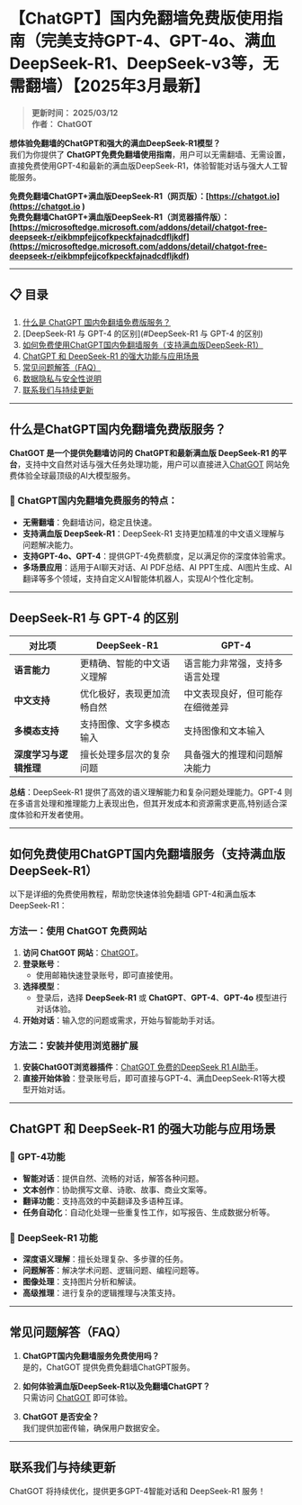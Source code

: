 # 【ChatGPT】国内免翻墙免费版使用指南（完美支持GPT-4、GPT-4o、满血DeepSeek-R1、DeepSeek-v3等，无需翻墙）【2025年3月最新】

> **更新时间： 2025/03/12**  
> **作者： ChatGOT**

**想体验免翻墙的ChatGPT和强大的满血DeepSeek-R1模型？**  
我们为你提供了 **ChatGPT免费免翻墙使用指南**，用户可以无需翻墙、无需设置，直接免费使用GPT-4和最新的满血版DeepSeek-R1，体验智能对话与强大人工智能服务。

**免费免翻墙ChatGPT+满血版DeepSeek-R1（网页版）：[https://chatgot.io](https://chatgot.io )**  
**免费免翻墙ChatGPT+满血版DeepSeek-R1（浏览器插件版）：[https://microsoftedge.microsoft.com/addons/detail/chatgot-free-deepseek-r/eikbmpfejjcofkpeckfajnadcdfljkdf](https://microsoftedge.microsoft.com/addons/detail/chatgot-free-deepseek-r/eikbmpfejjcofkpeckfajnadcdfljkdf)**

---

## 📋 目录
1. [什么是 ChatGPT 国内免翻墙免费版服务？](#什么是ChatGPT国内免翻墙免费版服务？)
2. [DeepSeek-R1 与 GPT-4 的区别](#DeepSeek-R1 与 GPT-4 的区别)
3. [如何免费使用ChatGPT国内免翻墙服务（支持满血版DeepSeek-R1）](#如何免费使用ChatGPT国内免翻墙服务（支持满血版DeepSeek-R1)
4. [ChatGPT 和 DeepSeek-R1 的强大功能与应用场景](#chatgot-和-deepseek-r1-的强大功能与应用场景)
5. [常见问题解答（FAQ）](#常见问题解答faq)
6. [数据隐私与安全性说明](#数据隐私与安全性说明)
7. [联系我们与持续更新](#联系我们与持续更新)

---

## 什么是ChatGPT国内免翻墙免费版服务？

**ChatGOT 是一个提供免翻墙访问的 ChatGPT和最新满血版 DeepSeek-R1 的平台**，支持中文自然对话与强大任务处理功能，用户可以直接进入[ChatGOT](https://chatgot.io) 网站免费体验全球最顶级的AI大模型服务。

### 🌟 ChatGPT国内免翻墙免费服务的特点：
- **无需翻墙**：免翻墙访问，稳定且快速。
- **支持满血版 DeepSeek-R1**：DeepSeek-R1 支持更加精准的中文语义理解与问题解决能力。
- **支持GPT-4o、GPT-4**：提供GPT-4免费额度，足以满足你的深度体验需求。
- **多场景应用**：适用于AI聊天对话、AI PDF总结、AI PPT生成、AI图片生成、AI翻译等多个领域，支持自定义AI智能体机器人，实现AI个性化定制。

---

## DeepSeek-R1 与 GPT-4 的区别

| **对比项**       | **DeepSeek-R1** | **GPT-4**             |
| ------------- | --------------- | --------------------- |
| **语言能力**      | 更精确、智能的中文语义理解   | 语言能力非常强，支持多语言处理        |
| **中文支持**      | 优化极好，表现更加流畅自然   | 中文表现良好，但可能存在细微差异    |
| **多模态支持**     | 支持图像、文字多模态输入    | 支持图像和文本输入             |
| **深度学习与逻辑推理** | 擅长处理多层次的复杂问题    | 具备强大的推理和问题解决能力       |

**总结**：DeepSeek-R1 提供了高效的语义理解能力和复杂问题处理能力。GPT-4 则在多语言处理和推理能力上表现出色，但其开发成本和资源需求更高,特别适合深度体验和开发者使用。

---

## 如何免费使用ChatGPT国内免翻墙服务（支持满血版DeepSeek-R1）

以下是详细的免费使用教程，帮助您快速体验免翻墙 GPT-4和满血版本DeepSeek-R1：

### **方法一：使用 ChatGOT 免费网站**
1. **访问 ChatGOT 网站**：[ChatGOT](https://chatgot.io)。
2. **登录账号**：
   - 使用邮箱快速登录账号，即可直接使用。
3. **选择模型**：
   - 登录后，选择 **DeepSeek-R1** 或 **ChatGPT**、**GPT-4**、**GPT-4o** 模型进行对话体验。
4. **开始对话**：输入您的问题或需求，开始与智能助手对话。

### **方法二：安装并使用浏览器扩展**
1. **安装ChatGOT浏览器插件**：[ChatGOT 免费的DeepSeek R1 AI助手](https://microsoftedge.microsoft.com/addons/detail/chatgot-free-deepseek-r/eikbmpfejjcofkpeckfajnadcdfljkdf)。
2. **直接开始体验**：登录账号后，即可直接与GPT-4、满血DeepSeek-R1等大模型开始对话。

---


## ChatGPT 和 DeepSeek-R1 的强大功能与应用场景

### 🌟 **GPT-4功能**
- **智能对话**：提供自然、流畅的对话，解答各种问题。
- **文本创作**：协助撰写文章、诗歌、故事、商业文案等。
- **翻译功能**：支持高效的中英翻译及多语种互译。
- **任务自动化**：自动化处理一些重复性工作，如写报告、生成数据分析等。

### 🌟 **DeepSeek-R1 功能**
- **深度语义理解**：擅长处理复杂、多步骤的任务。
- **问题解答**：解决学术问题、逻辑问题、编程问题等。
- **图像处理**：支持图片分析和解读。
- **高级推理**：进行复杂的逻辑推理与决策支持。

---

## 常见问题解答（FAQ）

1. **ChatGPT国内免翻墙服务免费使用吗？**  
   是的，ChatGOT 提供免费免翻墙ChatGPT服务。

2. **如何体验满血版DeepSeek-R1以及免翻墙ChatGPT？**  
   只需访问 [ChatGOT](https://www.chatgot.io) 即可体验。

3. **ChatGOT 是否安全？**  
   我们提供加密传输，确保用户数据安全。

---

## 联系我们与持续更新

ChatGOT 将持续优化，提供更多GPT-4智能对话和 DeepSeek-R1 服务！

